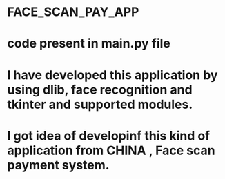 # FACE_SCAN_PAY_APP

# code present in main.py file
# I have developed this application by using dlib, face recognition and tkinter and supported modules.

# I got idea of developinf this kind of application from CHINA , Face scan payment system.
